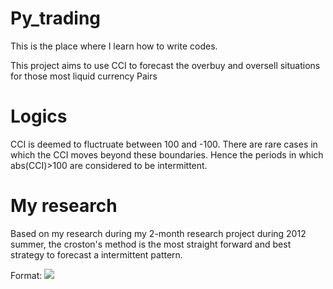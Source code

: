 Py_trading
========
This is the place where I learn how to write codes.

This project aims to use CCI to forecast the overbuy and oversell situations for those most liquid currency Pairs

# Logics
CCI is deemed to fluctruate between 100 and -100. There are rare cases in which the CCI moves beyond these boundaries. Hence the periods in which abs(CCI)>100 are considered to be intermittent.

# My research
Based on my research during my 2-month research project during 2012 summer, the croston's method is the most straight forward and best strategy to forecast a intermittent pattern.


Format: ![](http://4.bp.blogspot.com/-hEenbTD1pA8/VmCMRNaNSyI/AAAAAAAABT8/upVA-3HCt3c/s1600/EUR_USD.png)
